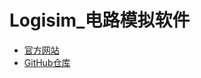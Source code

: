 # Logisim_电路模拟软件

- [官方网站](http://www.cburch.com/logisim/)
- [GitHub仓库](https://github.com/logisim-evolution/logisim-evolution)
